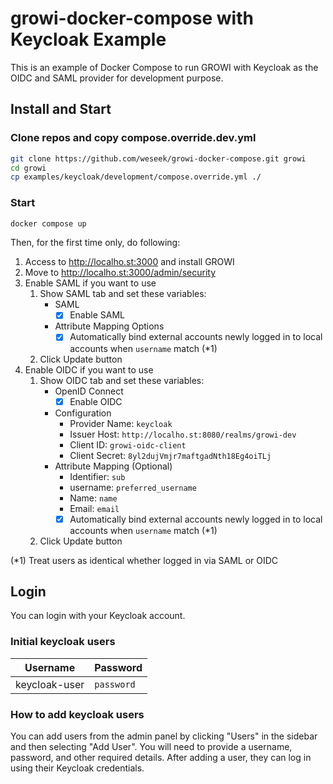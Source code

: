 # growi-docker-compose with Keycloak Example

This is an example of Docker Compose to run GROWI with Keycloak as the OIDC and SAML provider for development purpose.

## Install and Start

### Clone repos and copy compose.override.dev.yml

```bash
git clone https://github.com/weseek/growi-docker-compose.git growi
cd growi
cp examples/keycloak/development/compose.override.yml ./
```

### Start

```bash
docker compose up
```

Then, for the first time only, do following:

1. Access to http://localho.st:3000 and install GROWI
1. Move to http://localho.st:3000/admin/security
1. Enable SAML if you want to use
    1. Show SAML tab and set these variables:
        - SAML
            - [x] Enable SAML
        - Attribute Mapping Options
            - [x] Automatically bind external accounts newly logged in to local accounts when `username` match (*1)
    1. Click Update button
1. Enable OIDC if you want to use
    1. Show OIDC tab and set these variables:
        - OpenID Connect
            - [x] Enable OIDC
        - Configuration
            - Provider Name: `keycloak`
            - Issuer Host: `http://localho.st:8080/realms/growi-dev`
            - Client ID: `growi-oidc-client`
            - Client Secret: `8yl2dujVmjr7maftgadNth18Eg4oiTLj`
        - Attribute Mapping (Optional)
            - Identifier: `sub`
            - username: `preferred_username`
            - Name: `name`
            - Email: `email`
            - [x] Automatically bind external accounts newly logged in to local accounts when `username` match (*1)
    1. Click Update button

(*1) Treat users as identical whether logged in via SAML or OIDC

## Login

You can login with your Keycloak account.

### Initial keycloak users

| Username | Password |
|----------|----------|
| keycloak-user | `password` |

### How to add keycloak users

You can add users from the admin panel by clicking "Users" in the sidebar and then selecting "Add User". You will need to provide a username, password, and other required details.
After adding a user, they can log in using their Keycloak credentials.
